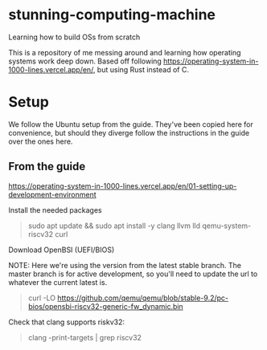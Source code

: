 # stunning-computing-machine
Learning how to build OSs from scratch

This is a repository of me messing around and learning how operating systems work deep down. Based off following https://operating-system-in-1000-lines.vercel.app/en/, but using Rust instead of C.

# Setup

We follow the Ubuntu setup from the guide. They've been copied here for convenience, but should they diverge follow the instructions in the guide over the ones here. 

## From the guide

https://operating-system-in-1000-lines.vercel.app/en/01-setting-up-development-environment

Install the needed packages

> sudo apt update && sudo apt install -y clang llvm lld qemu-system-riscv32 curl

Download OpenBSI (UEFI/BIOS)

NOTE: Here we're using the version from the latest stable branch. The master branch is for active development, so you'll need to update the url to whatever the current latest is.

> curl -LO https://github.com/qemu/qemu/blob/stable-9.2/pc-bios/opensbi-riscv32-generic-fw_dynamic.bin

Check that clang supports riskv32:

> clang -print-targets | grep riscv32
